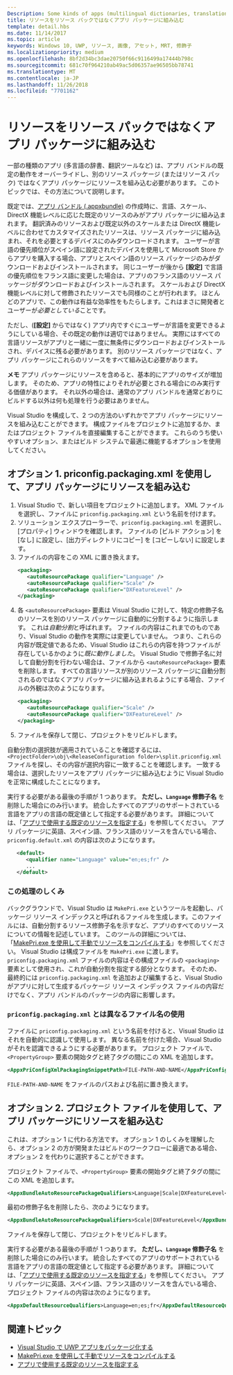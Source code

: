 ```yaml
---
Description: Some kinds of apps (multilingual dictionaries, translation tools, etc.) need to override the default behavior of an app bundle, and build resources into the app package instead of having them in separate resource packages. This topic explains how to do that.
title: リソースをリソース パックではなくアプリ パッケージに組み込む
template: detail.hbs
ms.date: 11/14/2017
ms.topic: article
keywords: Windows 10, UWP, リソース, 画像, アセット, MRT, 修飾子
ms.localizationpriority: medium
ms.openlocfilehash: 8bf2d34bc3dae20750f66c9116499a17444b798c
ms.sourcegitcommit: 681c70f964210ab49ac5d06357ae96505bb78741
ms.translationtype: MT
ms.contentlocale: ja-JP
ms.lasthandoff: 11/26/2018
ms.locfileid: "7701162"
---
```

# <a name="build-resources-into-your-app-package-instead-of-into-a-resource-pack"></a>リソースをリソース パックではなくアプリ パッケージに組み込む

一部の種類のアプリ (多言語の辞書、翻訳ツールなど) は、アプリ バンドルの既定の動作をオーバーライドし、別のリソース パッケージ (またはリソース パック) ではなくアプリ パッケージにリソースを組み込む必要があります。 このトピックでは、その方法について説明します。

既定では、[アプリ バンドル (.appxbundle)](../packaging/packaging-uwp-apps.md) の作成時に、言語、スケール、DirectX 機能レベルに応じた既定のリソースのみがアプリ パッケージに組み込まれます。 翻訳済みのリソースおよび既定以外のスケールまたは DirectX 機能レベルに合わせてカスタマイズされたリソースは、リソース パッケージに組み込まれ、それを必要とするデバイスにのみダウンロードされます。 ユーザーが言語の優先順位がスペイン語に設定されたデバイスを使用して Microsoft Store からアプリを購入する場合、アプリとスペイン語のリソース パッケージのみがダウンロードおよびインストールされます。 同じユーザーが後から **[設定]** で言語の優先順位をフランス語に変更した場合は、アプリのフランス語のリソース パッケージがダウンロードおよびインストールされます。 スケールおよび DirectX 機能レベルに対して修飾されたリソースでも同様のことが行われます。 ほとんどのアプリで、この動作は有益な効率性をもたらします。これはまさに開発者とユーザーが*必要としている*ことです。

ただし、(**[設定]** からではなく) アプリ内ですぐにユーザーが言語を変更できるようにしている場合、その既定の動作は適切ではありません。 実際にはすべての言語リソースがアプリと一緒に一度に無条件にダウンロードおよびインストールされ、デバイスに残る必要があります。 別のリソース パッケージではなく、アプリ パッケージにこれらのリソースをすべて組み込む必要があります。

**メモ** アプリ パッケージにリソースを含めると、基本的にアプリのサイズが増加します。 そのため、アプリの特性によりそれが必要とされる場合にのみ実行する価値があります。 それ以外の場合は、通常のアプリ バンドルを通常どおりにビルドする以外は何も処理を行う必要はありません。

Visual Studio を構成して、2 つの方法のいずれかでアプリ パッケージにリソースを組み込むことができます。 構成ファイルをプロジェクトに追加するか、またはプロジェクト ファイルを直接編集することができます。 これらのうち使いやすいオプション、またはビルド システムで最適に機能するオプションを使用してください。

## <a name="option-1-use-priconfigpackagingxml-to-build-resources-into-your-app-package"></a>オプション 1. priconfig.packaging.xml を使用して、アプリ パッケージにリソースを組み込む

1. Visual Studio で、新しい項目をプロジェクトに追加します。 XML ファイルを選択し、ファイルに `priconfig.packaging.xml` という名前を付けます。
2. ソリューション エクスプローラーで、`priconfig.packaging.xml` を選択し、[プロパティ] ウィンドウを確認します。 ファイルの [ビルド アクション] を [なし] に設定し、[出力ディレクトリにコピー] を [コピーしない] に設定します。
3. ファイルの内容をこの XML に置き換えます。
   ```xml
   <packaging>
      <autoResourcePackage qualifier="Language" />
      <autoResourcePackage qualifier="Scale" />
      <autoResourcePackage qualifier="DXFeatureLevel" />
   </packaging>
   ```
4. 各 `<autoResourcePackage>` 要素は Visual Studio に対して、特定の修飾子名のリソースを別のリソース パッケージに自動的に分割するように指示します。 これは*自動分割*と呼ばれます。 ファイルの内容はこれまでのものであり、Visual Studio の動作を実際には変更していません。 つまり、これらの内容が既定値であるため、Visual Studio はこれらの内容を持つファイルが存在しているかのように*既に動作しました*。 Visual Studio で修飾子名に対して自動分割を行わない場合は、ファイルから `<autoResourcePackage>` 要素を削除します。 すべての言語リソースが別のリソース パッケージに自動分割されるのではなくアプリ パッケージに組み込まれるようにする場合、ファイルの外観は次のようになります。
   ```xml
   <packaging>
      <autoResourcePackage qualifier="Scale" />
      <autoResourcePackage qualifier="DXFeatureLevel" />
   </packaging>
   ```
5. ファイルを保存して閉じ、プロジェクトをリビルドします。

自動分割の選択肢が適用されていることを確認するには、`<ProjectFolder>\obj\<ReleaseConfiguration folder>\split.priconfig.xml` ファイルを探し、その内容が選択内容に一致することを確認します。 一致する場合は、選択したリソースをアプリ パッケージに組み込むように Visual Studio を正常に構成したことになります。

実行する必要がある最後の手順が 1 つあります。 **ただし、`Language` 修飾子名** を削除した場合にのみ行います。 統合したすべてのアプリのサポートされている言語をアプリの言語の既定値として指定する必要があります。 詳細については、「[アプリで使用する既定のリソースを指定する](specify-default-resources-installed.md)」を参照してください。 アプリ パッケージに英語、スペイン語、フランス語のリソースを含んでいる場合、`priconfig.default.xml` の内容は次のようになります。

```xml
   <default>
      <qualifier name="Language" value="en;es;fr" />
      ...
   </default>
```

### <a name="how-does-this-work"></a>この処理のしくみ

バックグラウンドで、Visual Studio は `MakePri.exe` というツールを起動し、パッケージ リソース インデックスと呼ばれるファイルを生成します。このファイルには、自動分割するリソース修飾子名を示すなど、アプリのすべてのリソースについての情報を記述しています。 このツールの詳細については、「[MakePri.exe を使用して手動でリソースをコンパイルする](compile-resources-manually-with-makepri.md)」を参照してください。 Visual Studio は構成ファイルを `MakePri.exe` に渡します。 `priconfig.packaging.xml` ファイルの内容はその構成ファイルの `<packaging>` 要素として使用され、これが自動分割を指定する部分となります。 そのため、最終的には `priconfig.packaging.xml` を追加および編集すると、Visual Studio がアプリに対して生成するパッケージ リソース インデックス ファイルの内容だけでなく、アプリ バンドルのパッケージの内容に影響します。

### <a name="using-a-different-file-name-than-priconfigpackagingxml"></a>`priconfig.packaging.xml` とは異なるファイル名の使用

ファイルに `priconfig.packaging.xml` という名前を付けると、Visual Studio はそれを自動的に認識して使用します。 異なる名前を付けた場合、Visual Studio がそれを認識できるようにする必要があります。 プロジェクト ファイルで、`<PropertyGroup>` 要素の開始タグと終了タグの間にこの XML を追加します。

```xml
<AppxPriConfigXmlPackagingSnippetPath>FILE-PATH-AND-NAME</AppxPriConfigXmlPackagingSnippetPath>
```

`FILE-PATH-AND-NAME` をファイルのパスおよび名前に置き換えます。

## <a name="option-2-use-your-project-file-to-build-resources-into-your-app-package"></a>オプション 2. プロジェクト ファイルを使用して、アプリ パッケージにリソースを組み込む

これは、オプション 1 に代わる方法です。 オプション 1 のしくみを理解したら、オプション 2 の方が開発またはビルドのワークフローに最適である場合、オプション 2 を代わりに選択することができます。

プロジェクト ファイルで、`<PropertyGroup>` 要素の開始タグと終了タグの間にこの XML を追加します。

```xml
<AppxBundleAutoResourcePackageQualifiers>Language|Scale|DXFeatureLevel</AppxBundleAutoResourcePackageQualifiers>
```

最初の修飾子名を削除したら、次のようになります。

```xml
<AppxBundleAutoResourcePackageQualifiers>Scale|DXFeatureLevel</AppxBundleAutoResourcePackageQualifiers>
```

ファイルを保存して閉じ、プロジェクトをリビルドします。

実行する必要がある最後の手順が 1 つあります。 **ただし、`Language` 修飾子名** を削除した場合にのみ行います。 統合したすべてのアプリのサポートされている言語をアプリの言語の既定値として指定する必要があります。 詳細については、「[アプリで使用する既定のリソースを指定する](specify-default-resources-installed.md)」を参照してください。 アプリ パッケージに英語、スペイン語、フランス語のリソースを含んでいる場合、プロジェクト ファイルの内容は次のようになります。

```xml
<AppxDefaultResourceQualifiers>Language=en;es;fr</AppxDefaultResourceQualifiers>
```

## <a name="related-topics"></a>関連トピック

* [Visual Studio で UWP アプリをパッケージ化する](../packaging/packaging-uwp-apps.md)
* [MakePri.exe を使用して手動でリソースをコンパイルする](compile-resources-manually-with-makepri.md)
* [アプリで使用する既定のリソースを指定する](specify-default-resources-installed.md)